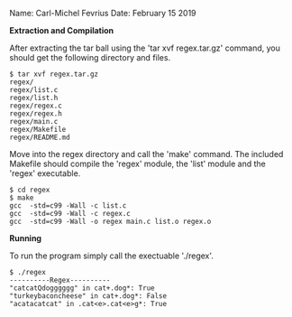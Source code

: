 Name: Carl-Michel Fevrius
Date: February 15 2019

**Extraction and Compilation**

After extracting the tar ball using the 'tar xvf regex.tar.gz' command, you should
get the following directory and files.

    $ tar xvf regex.tar.gz
    regex/
    regex/list.c
    regex/list.h
    regex/regex.c
    regex/regex.h
    regex/main.c
    regex/Makefile
    regex/README.md

Move into the regex directory and call the 'make' command. The included Makefile 
should compile the 'regex' module, the 'list' module and the 'regex' executable.

    $ cd regex
    $ make
    gcc  -std=c99 -Wall -c list.c
    gcc  -std=c99 -Wall -c regex.c
    gcc  -std=c99 -Wall -o regex main.c list.o regex.o

**Running**

To run the program simply call the exectuable './regex'.

    $ ./regex
    ----------Regex----------
    "catcatQdogggggg" in cat+.dog*: True
    "turkeybaconcheese" in cat+.dog*: False
    "acatacatcat" in .cat<e>.cat<e>g*: True

